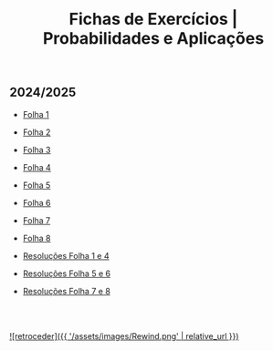 <br>

<h1 align="center">Fichas de Exercícios | Probabilidades e Aplicações</h1>

<br>

## 2024/2025
* [Folha 1](F1_PA_2425.pdf)
* [Folha 2](F2_PA_2425.pdf)
* [Folha 3](F3_PA_2425.pdf)
* [Folha 4](F4_PA_2425.pdf)
* [Folha 5](F5_PA_2425.pdf)
* [Folha 6](F6_PA_2425.pdf)
* [Folha 7](F7_PA_2425.pdf)
* [Folha 8](F8_PA_2425.pdf)

* [Resoluções Folha 1 e 4](res_ficha%201%20a%204.pdf)
* [Resoluções Folha 5 e 6](res_ficha%205%20e%206.pdf)
* [Resoluções Folha 7 e 8](res_ficha%207%20e%208.pdf)

<br><br>

[![retroceder]({{ '/assets/images/Rewind.png' | relative_url }})](https://david81820.github.io/Recursos-LCC/PA)